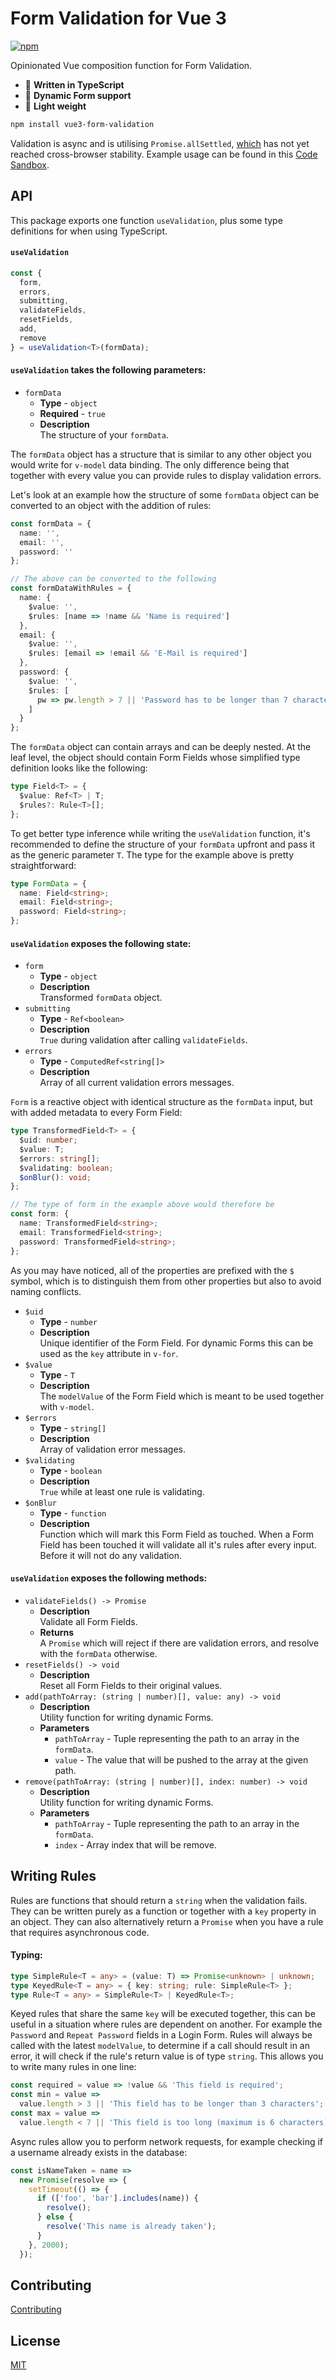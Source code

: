 # Form Validation for Vue 3

[![npm](https://img.shields.io/npm/v/vue3-form-validation)](https://www.npmjs.com/package/vue3-form-validation)

Opinionated Vue composition function for Form Validation.

- :milky_way: **Written in TypeScript**
- :ocean: **Dynamic Form support**
- :fallen_leaf: **Light weight**

```bash
npm install vue3-form-validation
```

Validation is async and is utilising `Promise.allSettled`, [which](https://developer.mozilla.org/en-US/docs/Web/JavaScript/Reference/Global_Objects/Promise/allSettled) has not yet reached cross-browser stability. Example usage can be found in this [Code Sandbox](https://codesandbox.io/s/vue-3-form-validation-demo-busd9?file=/src/LoginForm.vue).

## API

This package exports one function `useValidation`, plus some type definitions for when using TypeScript.

#### `useValidation`

```ts
const {
  form,
  errors,
  submitting,
  validateFields,
  resetFields,
  add,
  remove
} = useValidation<T>(formData);
```

#### `useValidation` takes the following parameters:

- `formData`
  - **Type** - `object`
  - **Required** - `true`
  - **Description** </br>
    The structure of your `formData`.

The `formData` object has a structure that is similar to any other object you would write for `v-model` data binding. The only difference being that together with every value you can provide rules to display validation errors.

Let's look at an example how the structure of some `formData` object can be converted to an object with the addition of rules:

```ts
const formData = {
  name: '',
  email: '',
  password: ''
};

// The above can be converted to the following
const formDataWithRules = {
  name: {
    $value: '',
    $rules: [name => !name && 'Name is required']
  },
  email: {
    $value: '',
    $rules: [email => !email && 'E-Mail is required']
  },
  password: {
    $value: '',
    $rules: [
      pw => pw.length > 7 || 'Password has to be longer than 7 characters'
    ]
  }
};
```

The `formData` object can contain arrays and can be deeply nested. At the leaf level, the object should contain Form Fields whose simplified type definition looks like the following:

```ts
type Field<T> = {
  $value: Ref<T> | T;
  $rules?: Rule<T>[];
};
```

To get better type inference while writing the `useValidation` function, it's recommended to define the structure of your `formData` upfront and pass it as the generic parameter `T`. The type for the example above is pretty straightforward:

```ts
type FormData = {
  name: Field<string>;
  email: Field<string>;
  password: Field<string>;
};
```

#### `useValidation` exposes the following state:

- `form`
  - **Type** - `object`
  - **Description** </br>
    Transformed `formData` object.
- `submitting`
  - **Type** - `Ref<boolean>`
  - **Description** </br>
    `True` during validation after calling `validateFields`.
- `errors`
  - **Type** - `ComputedRef<string[]>`
  - **Description** </br>
    Array of all current validation errors messages.

`Form` is a reactive object with identical structure as the `formData` input, but with added metadata to every Form Field:

```ts
type TransformedField<T> = {
  $uid: number;
  $value: T;
  $errors: string[];
  $validating: boolean;
  $onBlur(): void;
};

// The type of form in the example above would therefore be
const form: {
  name: TransformedField<string>;
  email: TransformedField<string>;
  password: TransformedField<string>;
};
```

As you may have noticed, all of the properties are prefixed with the `$` symbol, which is to distinguish them from other properties but also to avoid naming conflicts.

- `$uid`
  - **Type** - `number`
  - **Description** </br>
    Unique identifier of the Form Field. For dynamic Forms this can be used as the `key` attribute in `v-for`.
- `$value`
  - **Type** - `T`
  - **Description** </br>
    The `modelValue` of the Form Field which is meant to be used together with `v-model`.
- `$errors`
  - **Type** - `string[]`
  - **Description** </br>
    Array of validation error messages.
- `$validating`
  - **Type** - `boolean`
  - **Description** </br>
    `True` while at least one rule is validating.
- `$onBlur`
  - **Type** - `function`
  - **Description** </br>
    Function which will mark this Form Field as touched. When a Form Field has been touched it will validate all it's rules after every input. Before it will not do any validation.

#### `useValidation` exposes the following methods:

- `validateFields() -> Promise`
  - **Description** </br>
    Validate all Form Fields.
  - **Returns** </br>
    A `Promise` which will reject if there are validation errors, and resolve with the `formData` otherwise.
- `resetFields() -> void`
  - **Description** </br>
    Reset all Form Fields to their original values.
- `add(pathToArray: (string | number)[], value: any) -> void`
  - **Description** <br/>
    Utility function for writing dynamic Forms.
  - **Parameters**
    - `pathToArray` - Tuple representing the path to an array in the `formData`.
    - `value` - The value that will be pushed to the array at the given path.
- `remove(pathToArray: (string | number)[], index: number) -> void`
  - **Description** <br/>
    Utility function for writing dynamic Forms.
  - **Parameters**
    - `pathToArray` - Tuple representing the path to an array in the `formData`.
    - `index` - Array index that will be remove.

## Writing Rules

Rules are functions that should return a `string` when the validation fails. They can be written purely as a function or together with a `key` property in an object.
They can also alternatively return a `Promise` when you have a rule that requires asynchronous code.

#### Typing:

```ts
type SimpleRule<T = any> = (value: T) => Promise<unknown> | unknown;
type KeyedRule<T = any> = { key: string; rule: SimpleRule<T> };
type Rule<T = any> = SimpleRule<T> | KeyedRule<T>;
```

Keyed rules that share the same `key` will be executed together, this can be useful in a situation where rules are dependent on another. For example the `Password` and `Repeat Password` fields in a Login Form.
Rules will always be called with the latest `modelValue`, to determine if a call should result in an error, it will check if the rule's return value is of type `string`.
This allows you to write many rules in one line:

```ts
const required = value => !value && 'This field is required';
const min = value =>
  value.length > 3 || 'This field has to be longer than 3 characters';
const max = value =>
  value.length < 7 || 'This field is too long (maximum is 6 characters)';
```

Async rules allow you to perform network requests, for example checking if a username already exists in the database:

```ts
const isNameTaken = name =>
  new Promise(resolve => {
    setTimeout(() => {
      if (['foo', 'bar'].includes(name)) {
        resolve();
      } else {
        resolve('This name is already taken');
      }
    }, 2000);
  });
```

## Contributing

[Contributing](https://github.com/JensD98/vue3-form-validation/blob/master/.github/contributing.md)

## License

[MIT](https://github.com/JensD98/vue3-form-validation/blob/master/LICENSE)
